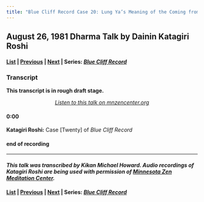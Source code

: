```yaml
---
title: "Blue Cliff Record Case 20: Lung Ya’s Meaning of the Coming from the West, Talk 1"
---
```

## August 26, 1981 Dharma Talk by Dainin Katagiri Roshi

#### [List](list#1981) \| [Previous](unfinished-1981-1) \| [Next](unfinished-1981-2) \| Series: [*Blue Cliff Record*](blue-cliff-record)

### Transcript

**This transcript is in rough draft stage.**

<p align="center" style="font-style: italic">
<a href="https://www.mnzencenter.org/the-dainin-katagiri-audio-archive/blue-cliff-record-case-20-lecture-1" target="_blank">Listen to this talk on mnzencenter.org</a>
</p>


#### 0:00

**Katagiri Roshi:** Case [Twenty] of *Blue Cliff Record*




#### end of recording


---

#### *This talk was transcribed by Kikan Michael Howard. Audio recordings of Katagiri Roshi are being used with permission of [Minnesota Zen Meditation Center](https://www.mnzencenter.org/katagiri-project.html).*

#### [List](list#1981) \| [Previous](unfinished-1981-1) \| [Next](unfinished-1981-2) \| Series: [*Blue Cliff Record*](blue-cliff-record)
